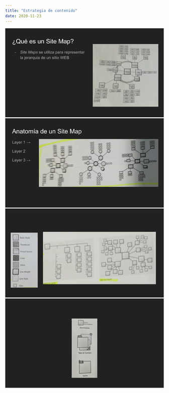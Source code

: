 ```yaml
---
title: "Estrategia de contenido"
date: 2020-11-23
---
```


![Explicación de estrategia de contenido: Site maps](2020-11-23/Site-maps.png)
![Explicación de estrategia de contenido: Site maps](2020-11-23/Site-maps-(1).png)
![Explicación de estrategia de contenido: Site maps](2020-11-23/Site-maps-(2).png)
![Explicación de estrategia de contenido: Site maps](2020-11-23/Site-maps-(3).png)
